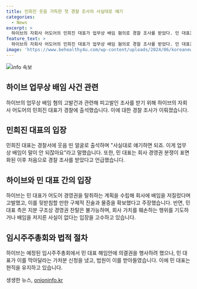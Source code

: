 ```yaml
---
title: 민희진 웃음 가득한 첫 경찰 조사의 사실대로 얘기
categories:
  - News
excerpt: >
  하이브의 자회사 어도어의 민희진 대표가 업무상 배임 혐의로 경찰 조사를 받았다. 민 대표는 경찰서에 모자를 쓴 채 웃음 띤 얼굴로 출석했으며, 회사 경영권 분쟁과 관련된 이번 조사는 처음이다. 하이브는 민 대표 대상으로 배임 혐의를 제기했지만, 그에 대한 반박 또한 집중되고 있다. 이에 대한 논란은 경찰의 조사 결과를 기다리는 가운데 더욱 팽배해졌다.
feature_text: >
  하이브의 자회사 어도어의 민희진 대표가 업무상 배임 혐의로 경찰 조사를 받았다. 민 대표는 경찰서에 모자를 쓴 채 웃음 띤 얼굴로 출석했으며, 회사 경영권 분쟁과 관련된 이번 조사는 처음이다. 하이브는 민 대표 대상으로 배임 혐의를 제기했지만, 그에 대한 반박 또한 집중되고 있다. 이에 대한 논란은 경찰의 조사 결과를 기다리는 가운데 더욱 팽배해졌다.
image: 'https://www.behealthy4u.com/wp-content/uploads/2024/06/koreanews.jpg'
---
```


<p><img src="https://www.behealthy4u.com/wp-content/uploads/2024/06/koreanews.jpg" alt="info 속보" /></p>

<h2 data-ke-size="size26">하이브 업무상 배임 사건 관련</h2>

<p data-ke-size="size16">하이브의 업무상 배임 혐의 고발건과 관련해 피고발인 조사를 받기 위해 하이브의 자회사 어도어의 민희진 대표가 경찰에 출석했습니다. 이에 대한 경찰 조사가 이뤄졌습니다.</p>

<h2 data-ke-size="size26">민희진 대표의 입장</h2>

<p data-ke-size="size16">민희진 대표는 경찰서에 웃음 띤 얼굴로 출석하며 "사실대로 얘기하면 되죠. 이게 업무상 배임이 말이 안 되잖아요"라고 말했습니다. 또한, 민 대표는 회사 경영권 분쟁이 표면화된 이후 처음으로 경찰 조사를 받았다고 언급했습니다.</p>

<h2 data-ke-size="size26">하이브와 민 대표 간의 입장</h2>

<p data-ke-size="size16">하이브는 민 대표가 어도어 경영권을 탈취하는 계획을 수립해 회사에 배임을 저질렀다며 고발했고, 이를 뒷받침할 만한 구체적 진술과 물증을 확보했다고 주장했습니다. 반면, 민 대표 측은 지분 구조상 경영권 찬탈은 불가능하며, 회사 가치를 훼손하는 행위를 기도하거나 배임을 저지른 사실이 없다는 입장을 고수하고 있습니다.</p>

<h2 data-ke-size="size26">임시주주총회와 법적 절차</h2>

<p data-ke-size="size16">하이브는 예정된 임시주주총회에서 민 대표 해임안에 의결권을 행사하려 했으나, 민 대표가 이를 막아달라는 가처분 신청을 냈고, 법원이 이를 받아들였습니다. 이에 민 대표는 현직을 유지하고 있습니다.</p>
생생한 뉴스, <a href="https://onioninfo.kr" rel="dofollow">onioninfo.kr</a>


